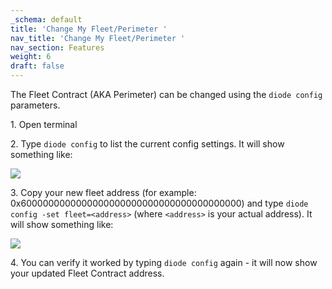 ```yaml
---
_schema: default
title: 'Change My Fleet/Perimeter '
nav_title: 'Change My Fleet/Perimeter '
nav_section: Features
weight: 6
draft: false
---
```

The Fleet Contract (AKA Perimeter) can be changed using the `diode config` parameters.

1\. Open terminal

2\. Type `diode config` to list the current config settings. It will show something like:

![](https://files.helpdocs.io/qwk5dmv7m8/articles/tk1913nsjc/1699465470862/image.png)

3\. Copy your new fleet address (for example: 0x6000000000000000000000000000000000000000) and type `diode config -set fleet=<address>` (where `<address>` is your actual address). It will show something like:

![](https://files.helpdocs.io/qwk5dmv7m8/articles/tk1913nsjc/1709393035976/image.png)

4\. You can verify it worked by typing `diode config` again - it will now show your updated Fleet Contract address.